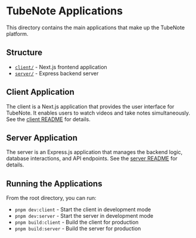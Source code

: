 # TubeNote Applications

This directory contains the main applications that make up the TubeNote platform.

## Structure

- [`client/`](./client/README.md) - Next.js frontend application
- [`server/`](./server/README.md) - Express backend server

## Client Application

The client is a Next.js application that provides the user interface for TubeNote. It enables users to watch videos and take notes simultaneously. See the [client README](./client/README.md) for details.

## Server Application

The server is an Express.js application that manages the backend logic, database interactions, and API endpoints. See the [server README](./server/README.md) for details.

## Running the Applications

From the root directory, you can run:

- `pnpm dev:client` - Start the client in development mode
- `pnpm dev:server` - Start the server in development mode
- `pnpm build:client` - Build the client for production
- `pnpm build:server` - Build the server for production
